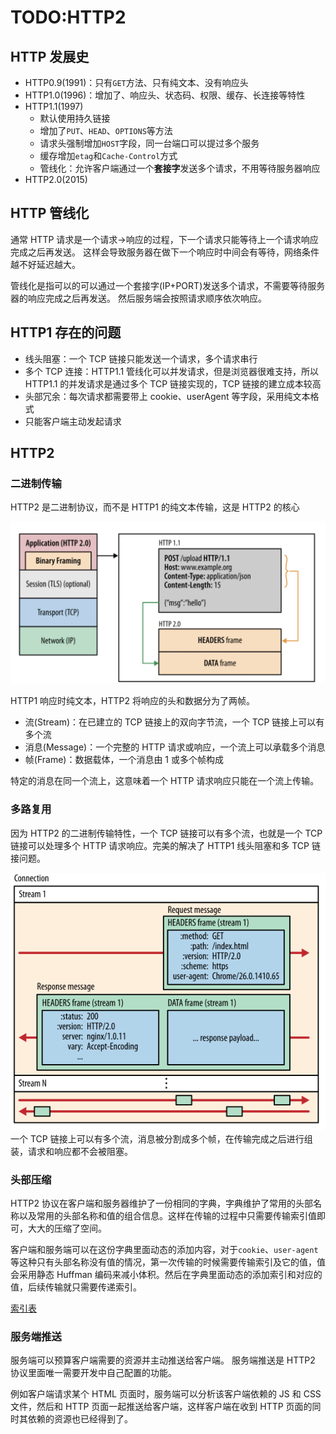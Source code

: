 # TODO:HTTP2

## HTTP 发展史

- HTTP0.9(1991)：只有`GET`方法、只有纯文本、没有响应头
- HTTP1.0(1996)：增加了、响应头、状态码、权限、缓存、长连接等特性
- HTTP1.1(1997)
  - 默认使用持久链接
  - 增加了`PUT`、`HEAD`、`OPTIONS`等方法
  - 请求头强制增加`HOST`字段，同一台端口可以提过多个服务
  - 缓存增加`etag`和`Cache-Control`方式
  - 管线化：允许客户端通过一个**套接字**发送多个请求，不用等待服务器响应
- HTTP2.0(2015)

## HTTP 管线化

通常 HTTP 请求是一个请求->响应的过程，下一个请求只能等待上一个请求响应完成之后再发送。
这样会导致服务器在做下一个响应时中间会有等待，网络条件越不好延迟越大。

管线化是指可以的可以通过一个套接字(IP+PORT)发送多个请求，不需要等待服务器的响应完成之后再发送。
然后服务端会按照请求顺序依次响应。

## HTTP1 存在的问题

- 线头阻塞：一个 TCP 链接只能发送一个请求，多个请求串行
- 多个 TCP 连接：HTTP1.1 管线化可以并发请求，但是浏览器很难支持，所以 HTTP1.1 的并发请求是通过多个 TCP 链接实现的，TCP 链接的建立成本较高
- 头部冗余：每次请求都需要带上 cookie、userAgent 等字段，采用纯文本格式
- 只能客户端主动发起请求

## HTTP2

### 二进制传输

HTTP2 是二进制协议，而不是 HTTP1 的纯文本传输，这是 HTTP2 的核心

![HTTP2](../../../assets/images/http2-binary.png)

HTTP1 响应时纯文本，HTTP2 将响应的头和数据分为了两帧。

- 流(Stream)：在已建立的 TCP 链接上的双向字节流，一个 TCP 链接上可以有多个流
- 消息(Message)：一个完整的 HTTP 请求或响应，一个流上可以承载多个消息
- 帧(Frame)：数据载体，一个消息由 1 或多个帧构成

特定的消息在同一个流上，这意味着一个 HTTP 请求响应只能在一个流上传输。

### 多路复用

因为 HTTP2 的二进制传输特性，一个 TCP 链接可以有多个流，也就是一个 TCP 链接可以处理多个 HTTP 请求响应。完美的解决了 HTTP1 线头阻塞和多 TCP 链接问题。

![HTTP2-Stream](../../../assets/images/HTTP2-Stream.svg)
一个 TCP 链接上可以有多个流，消息被分割成多个帧，在传输完成之后进行组装，请求和响应都不会被阻塞。

### 头部压缩

HTTP2 协议在客户端和服务器维护了一份相同的字典，字典维护了常用的头部名称以及常用的头部名称和值的组合信息。这样在传输的过程中只需要传输索引值即可，大大的压缩了空间。

客户端和服务端可以在这份字典里面动态的添加内容，对于`cookie`、`user-agent`等这种只有头部名称没有值的情况，第一次传输的时候需要传输索引及它的值，值会采用静态 Huffman 编码来减小体积。然后在字典里面动态的添加索引和对应的值，后续传输就只需要传递索引。

[索引表](https://httpwg.org/specs/rfc7541.html#static.table.entries)

### 服务端推送

服务端可以预算客户端需要的资源并主动推送给客户端。
服务端推送是 HTTP2 协议里面唯一需要开发中自己配置的功能。

例如客户端请求某个 HTML 页面时，服务端可以分析该客户端依赖的 JS 和 CSS 文件，然后和 HTTP 页面一起推送给客户端，这样客户端在收到 HTTP 页面的同时其依赖的资源也已经得到了。
